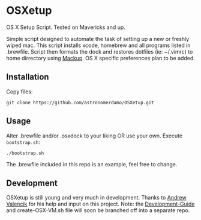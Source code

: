 OSXetup
=======

OS X Setup Script. Tested on Mavericks and up.

Simple script designed to automate the task of setting up a new or freshly wiped mac.
This script installs xcode, homebrew and all programs listed in .brewfile.
Script then formats the dock and restores dotfiles (ie: ~/.vimrc) to home dirrectory using [Mackup](https://github.com/lra/mackup).
OS X specific preferences plan to be added.

Installation
------------

Copy files:

```
git clone https://github.com/astronomerdamo/OSXetup.git
```

Usage
-----

Alter .brewfile and/or .osxdock to your liking OR use your own.
Execute `bootstrap.sh`:

```
./bootstrap.sh
```

The .brewfile included in this repo is an example, feel free to change.

Development
-----------

OSXetup is still young and very much in development.
Thanks to [Andrew Valencik](https://github.com/valencik) for his help and input on this project.
Note: the [Development-Guide](dev/Development-Guide.md) and create-OSX-VM.sh file will soon be branched off into a separate repo.
